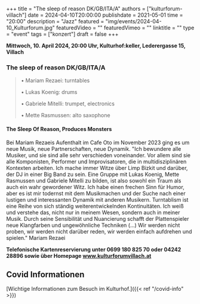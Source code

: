 +++
title = "The sleep of reason DK/GB/ITA/A"
authors = ["kulturforum-villach"]
date = 2024-04-10T20:00:00
publishdate = 2021-05-01
time = "20:00"
description = "Jazz"
featured = "img/events/2024-04-10_Kulturforum.jpg"
featuredVideo = ""
featuredVimeo = ""
linktitle = ""
type = "event"
tags = ["konzert"]
draft = false
+++

**Mittwoch, 10. April 2024, 20:00 Uhr, Kulturhof:keller, Lederergasse 15, Villach**

### The sleep of reason DK/GB/ITA/A

>• Mariam Rezaei: turntables
>
>• Lukas Koenig: drums
>
>• Gabriele Mitelli: trumpet, electronics
>
>• Mette Rasmussen: alto saxophone

#### The Sleep Of Reason, Produces Monsters
Bei Mariam Rezaeis Aufenthalt im Cafe Oto im November 2023 ging es um neue Musik, neue Partnerschaften, neue Dynamik. "Ich bewundere alle Musiker, und sie sind alle sehr verschieden voneinander. Vor allem sind sie alle Komponisten, Performer und Improvisatoren, die in multidisziplinären Kontexten arbeiten. Ich mache immer Witze über Limp Bizkit und darüber, der DJ in einer Big Band zu sein. Eine Gruppe mit Lukas Koenig, Mette Rasmussen und Gabriele Mitelli zu bilden, ist also sowohl ein Traum als auch ein wahr gewordener Witz. Ich habe einen frechen Sinn für Humor, aber es ist mir todernst mit dem Musikmachen und der Suche nach einer lustigen und interessanten Dynamik mit anderen Musikern. Turntablism ist eine Reihe von sich ständig weiterentwickelnden Kontinuitäten. Ich weiß und verstehe das, nicht nur in meinem Wesen, sondern auch in meiner Musik. Durch seine Sensibilität und Nuancierung schafft der Plattenspieler neue Klangfarben und ungewöhnliche Techniken (...) Wir werden nicht proben, wir werden nicht darüber reden, wir werden einfach aufdrehen und spielen." Mariam Rezaei

**Telefonische Kartenreservierung unter 0699 180 825 70 oder 04242 28896  sowie über Homepage www.kulturforumvillach.at**                      


## Covid Informationen

[Wichtige Informationen zum Besuch im Kulturhof.]({{< ref "/covid-info" >}})
